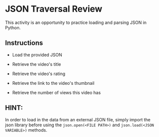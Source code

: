 # JSON Traversal Review

This activity is an opportunity to practice loading and parsing JSON in Python.

## Instructions

* Load the provided JSON

* Retrieve the video's title

* Retrieve the video's rating

* Retrieve the link to the video's thumbnail

* Retrieve the number of views this video has

## HINT:

In order to load in the data from an external JSON file, simply import the json library before using the `json.open(<FILE PATH>)` and `json.load(<JSON VARIABLE>)` methods.
